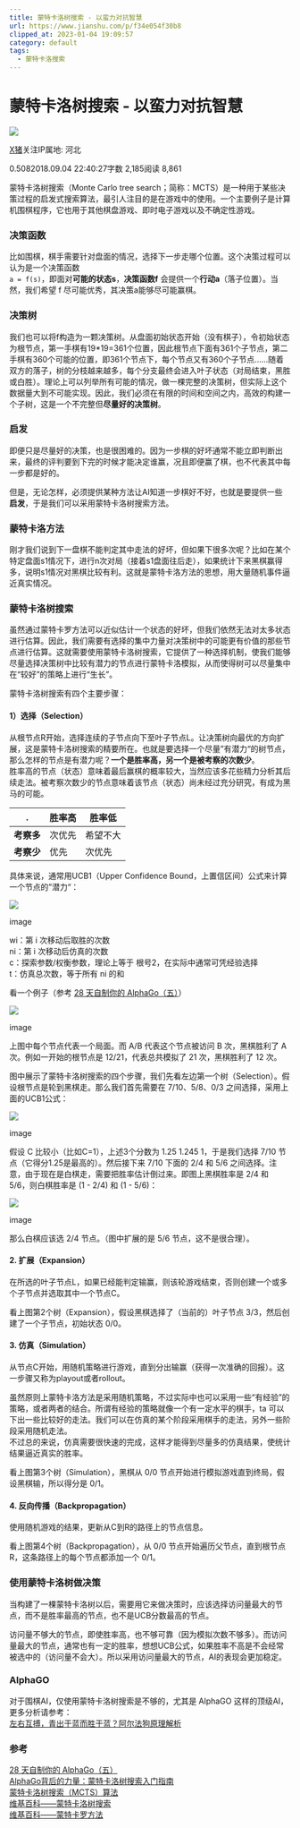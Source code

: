 ```yaml
---
title: 蒙特卡洛树搜索 - 以蛮力对抗智慧
url: https://www.jianshu.com/p/f34e054f30b8
clipped_at: 2023-01-04 19:09:57
category: default
tags:
  - 蒙特卡洛搜索
---
```


# 蒙特卡洛树搜索 - 以蛮力对抗智慧

[![](assets/1672830597-0c36d864d3fae52dbb6cd47031584fd9.jpg)](https://www.jianshu.com/u/530eb5fe14e5)

[X猪](https://www.jianshu.com/u/530eb5fe14e5)关注IP属地: 河北

0.5082018.09.04 22:40:27字数 2,185阅读 8,861

蒙特卡洛树搜索（Monte Carlo tree search；简称：MCTS）是一种用于某些决策过程的启发式搜索算法，最引人注目的是在游戏中的使用。一个主要例子是计算机围棋程序，它也用于其他棋盘游戏、即时电子游戏以及不确定性游戏。

### 决策函数

比如围棋，棋手需要针对盘面的情况，选择下一步走哪个位置。这个决策过程可以认为是一个决策函数  
`a = f(s)`，即面对**可能的状态s**，**决策函数f** 会提供一个**行动a**（落子位置）。当然，我们希望 f 尽可能优秀，其决策a能够尽可能赢棋。

### 决策树

我们也可以将f构造为一颗决策树。从盘面初始状态开始（没有棋子），令初始状态为根节点，第一手棋有19\*19=361个位置，因此根节点下面有361个子节点，第二手棋有360个可能的位置，即361个节点下，每个节点又有360个子节点......随着双方的落子，树的分枝越来越多，每个分支最终会进入叶子状态（对局结束，黑胜或白胜）。理论上可以列举所有可能的情况，做一棵完整的决策树，但实际上这个数据量大到不可能实现。因此，我们必须在有限的时间和空间之内，高效的构建一个子树，这是一个不完整但**尽量好的决策树**。

### 启发

即便只是尽量好的决策，也是很困难的。因为一步棋的好坏通常不能立即判断出来，最终的评判要到下完的时候才能决定谁赢，况且即便赢了棋，也不代表其中每一步都是好的。

但是，无论怎样，必须提供某种方法让AI知道一步棋好不好，也就是要提供一些 **启发**，于是我们可以采用蒙特卡洛树搜索方法。

### 蒙特卡洛方法

刚才我们说到下一盘棋不能判定其中走法的好坏，但如果下很多次呢？比如在某个特定盘面s1情况下，进行n次对局（接着s1盘面往后走），如果统计下来黑棋赢得多，说明s1情况对黑棋比较有利。这就是蒙特卡洛方法的思想，用大量随机事件逼近真实情况。

### 蒙特卡洛树搜索

虽然通过蒙特卡罗方法可以近似估计一个状态的好坏，但我们依然无法对太多状态进行估算。因此，我们需要有选择的集中力量对决策树中的可能更有价值的那些节点进行估算。这就需要使用蒙特卡洛树搜索，它提供了一种选择机制，使我们能够尽量选择决策树中比较有潜力的节点进行蒙特卡洛模拟，从而使得树可以尽量集中在“较好”的策略上进行“生长”。

蒙特卡洛树搜索有四个主要步骤：

#### **1）选择（Selection）**

从根节点R开始，选择连续的子节点向下至叶子节点L。让决策树向最优的方向扩展，这是蒙特卡洛树搜索的精要所在。也就是要选择一个尽量”有潜力“的树节点，那么怎样的节点是有潜力呢？**一个是胜率高，另一个是被考察的次数少**。  
胜率高的节点（状态）意味着最后赢棋的概率较大，当然应该多花些精力分析其后续走法。被考察次数少的节点意味着该节点（状态）尚未经过充分研究，有成为黑马的可能。

| . | 胜率高 | 胜率低 |
| --- | --- | --- |
| **考察多** | 次优先 | 希望不大 |
| **考察少** | 优先 | 次优先 |

具体来说，通常用UCB1（Upper Confidence Bound，上置信区间）公式来计算一个节点的”潜力“：

  

![](assets/1672830597-cadd68b46469ea7a3896d3a70f59192d.jpg)

image

  

wi：第 i 次移动后取胜的次数  
ni：第 i 次移动后仿真的次数  
c：探索参数/权衡参数，理论上等于 根号2，在实际中通常可凭经验选择  
t：仿真总次数，等于所有 ni 的和

看一个例子（参考 [28 天自制你的 AlphaGo（五）](https://www.leiphone.com/news/201702/poAxdPGhfQFrxsXS.html)）

![](assets/1672830597-41a2699f9a66742a21456d02e3d02a9f.jpg)

image

上图中每个节点代表一个局面。而 A/B 代表这个节点被访问 B 次，黑棋胜利了 A 次。例如一开始的根节点是 12/21，代表总共模拟了 21 次，黑棋胜利了 12 次。

图中展示了蒙特卡洛树搜索的四个步骤，我们先看左边第一个树（Selection）。假设根节点是轮到黑棋走。那么我们首先需要在 7/10、5/8、0/3 之间选择，采用上面的UCB1公式：

![](assets/1672830597-baefe3f1465cadbd4d9e37781e01427e.jpg)

image

假设 C 比较小（比如C=1），上述3个分数为 1.25 1.245 1，于是我们选择 7/10 节点（它得分1.25是最高的）。然后接下来 7/10 下面的 2/4 和 5/6 之间选择。注意，由于现在是白棋走，需要把胜率估计倒过来。即图上黑棋胜率是 2/4 和 5/6，则白棋胜率是 (1 - 2/4) 和 (1 - 5/6)：

![](assets/1672830597-b229ad07a9b1597ca7aa440231213185.jpg)

image

那么白棋应该选 2/4 节点。（图中扩展的是 5/6 节点，这不是很合理）。

#### **2\. 扩展（Expansion）**

在所选的叶子节点L，如果已经能判定输赢，则该轮游戏结束，否则创建一个或多个子节点并选取其中一个节点C。

看上图第2个树（Expansion），假设黑棋选择了（当前的）叶子节点 3/3，然后创建了一个子节点，初始状态 0/0。

#### **3\. 仿真（Simulation）**

从节点C开始，用随机策略进行游戏，直到分出输赢（获得一次准确的回报）。这一步骤又称为playout或者rollout。

虽然原则上蒙特卡洛方法是采用随机策略，不过实际中也可以采用一些“有经验”的策略，或者两者的结合。所谓有经验的策略就像一个有一定水平的棋手，ta 可以下出一些比较好的走法。我们可以在仿真的某个阶段采用棋手的走法，另外一些阶段采用随机走法。  
不过总的来说，仿真需要很快速的完成，这样才能得到尽量多的仿真结果，使统计结果逼近真实的胜率。

看上图第3个树（Simulation），黑棋从 0/0 节点开始进行模拟游戏直到终局，假设黑棋输，所以得分是 0/1。

#### **4\. 反向传播（Backpropagation）**

使用随机游戏的结果，更新从C到R的路径上的节点信息。

看上图第4个树（Backpropagation），从 0/0 节点开始遍历父节点，直到根节点R，这条路径上的每个节点都添加一个 0/1。

### 使用蒙特卡洛树做决策

当构建了一棵蒙特卡洛树以后，需要用它来做决策时，应该选择访问量最大的节点，而不是胜率最高的节点，也不是UCB分数最高的节点。

访问量不够大的节点，即使胜率高，也不够可靠（因为模拟次数不够多）。而访问量最大的节点，通常也有一定的胜率，想想UCB公式，如果胜率不高是不会经常被选中的（访问量不会大）。所以采用访问量最大的节点，AI的表现会更加稳定。

### AlphaGO

对于围棋AI，仅使用蒙特卡洛树搜索是不够的，尤其是 AlphaGO 这样的顶级AI，更多分析请参考：  
[左右互搏，青出于蓝而胜于蓝？阿尔法狗原理解析](https://www.zhihu.com/question/39905662/answer/88895000)

### 参考

[28 天自制你的 AlphaGo（五）](https://www.leiphone.com/news/201702/poAxdPGhfQFrxsXS.html)  
[AlphaGo背后的力量：蒙特卡洛树搜索入门指南](https://www.jiqizhixin.com/articles/monte-carlo-tree-search-beginners-guide)  
[蒙特卡洛树搜索（MCTS）算法](https://blog.csdn.net/ljyt2/article/details/78332802)  
[维基百科——蒙特卡洛树搜索](https://zh.wikipedia.org/wiki/%E8%92%99%E7%89%B9%E5%8D%A1%E6%B4%9B%E6%A0%91%E6%90%9C%E7%B4%A2)  
[维基百科——蒙特卡罗方法](https://zh.wikipedia.org/wiki/%E8%92%99%E5%9C%B0%E5%8D%A1%E7%BE%85%E6%96%B9%E6%B3%95)
